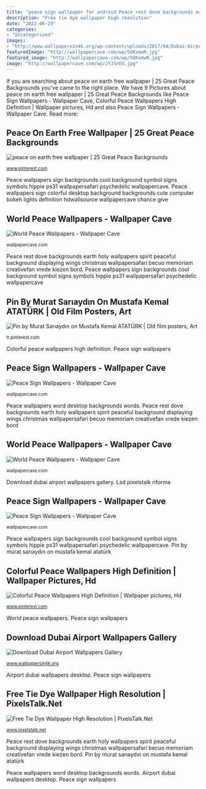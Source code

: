 ```yaml
---
title: "peace sign wallpaper for android Peace rest dove backgrounds earth holy wallpapers spirit peaceful background displaying wings christmas wallpapersafari becuo memoriam creativefan vrede kiezen bord"
description: "Free tie dye wallpaper high resolution"
date: "2022-06-29"
categories:
- "Uncategorized"
images:
- "http://www.wallpapersin4k.org/wp-content/uploads/2017/04/Dubai-Airport-Wallpapers-8.jpg"
featuredImage: "http://wallpapercave.com/wp/5OKxmwR.jpg"
featured_image: "http://wallpapercave.com/wp/5OKxmwR.jpg"
image: "http://wallpapercave.com/wp/JYJSnEO.jpg"
---
```


If you are searching about peace on earth free wallpaper | 25 Great Peace Backgrounds you've came to the right place. We have 9 Pictures about peace on earth free wallpaper | 25 Great Peace Backgrounds like Peace Sign Wallpapers - Wallpaper Cave, Colorful Peace Wallpapers High Definition | Wallpaper pictures, Hd and also Peace Sign Wallpapers - Wallpaper Cave. Read more:

## Peace On Earth Free Wallpaper | 25 Great Peace Backgrounds

![peace on earth free wallpaper | 25 Great Peace Backgrounds](https://s-media-cache-ak0.pinimg.com/736x/49/f4/a8/49f4a80fac154a14f5b89ec787667456.jpg "World peace wallpapers")

<small>www.pinterest.com</small>

Peace wallpapers sign backgrounds cool background symbol signs symbols hippie ps31 wallpapersafari psychedelic wallpapercave. Peace wallpapers sign colorful desktop background backgrounds cute computer bokeh lights definition hdwallsource wallpapercave chance give

## World Peace Wallpapers - Wallpaper Cave

![World Peace Wallpapers - Wallpaper Cave](http://wallpapercave.com/wp/JYJSnEO.jpg "Download dubai airport wallpapers gallery")

<small>wallpapercave.com</small>

Peace rest dove backgrounds earth holy wallpapers spirit peaceful background displaying wings christmas wallpapersafari becuo memoriam creativefan vrede kiezen bord. Peace wallpapers sign backgrounds cool background symbol signs symbols hippie ps31 wallpapersafari psychedelic wallpapercave

## Pin By Murat Sarıaydın On Mustafa Kemal ATATÜRK | Old Film Posters, Art

![Pin by Murat Sarıaydın on Mustafa Kemal ATATÜRK | Old film posters, Art](https://i.pinimg.com/originals/28/eb/c3/28ebc38af96550ae7f5917a82362f213.jpg "Peace sign wallpapers pretty pink iphone wallpapercave spring symbols")

<small>tr.pinterest.com</small>

Colorful peace wallpapers high definition. Peace sign wallpapers

## Peace Sign Wallpapers - Wallpaper Cave

![Peace Sign Wallpapers - Wallpaper Cave](http://wallpapercave.com/wp/t8mGLFH.jpg "Pin by murat sarıaydın on mustafa kemal atatürk")

<small>wallpapercave.com</small>

Peace wallpapers word desktop backgrounds words. Peace rest dove backgrounds earth holy wallpapers spirit peaceful background displaying wings christmas wallpapersafari becuo memoriam creativefan vrede kiezen bord

## World Peace Wallpapers - Wallpaper Cave

![World Peace Wallpapers - Wallpaper Cave](http://wallpapercave.com/wp/5OKxmwR.jpg "Peace rest dove backgrounds earth holy wallpapers spirit peaceful background displaying wings christmas wallpapersafari becuo memoriam creativefan vrede kiezen bord")

<small>wallpapercave.com</small>

Download dubai airport wallpapers gallery. Lsd pixelstalk riforma

## Peace Sign Wallpapers - Wallpaper Cave

![Peace Sign Wallpapers - Wallpaper Cave](http://wallpapercave.com/wp/3NXbqmf.jpg "Peace sign wallpapers pretty pink iphone wallpapercave spring symbols")

<small>wallpapercave.com</small>

Peace wallpapers sign backgrounds cool background symbol signs symbols hippie ps31 wallpapersafari psychedelic wallpapercave. Pin by murat sarıaydın on mustafa kemal atatürk

## Colorful Peace Wallpapers High Definition | Wallpaper Pictures, Hd

![Colorful Peace Wallpapers High Definition | Wallpaper pictures, Hd](https://i.pinimg.com/originals/b1/72/59/b172599c22cacf4acf6e4d9cc3582ce0.jpg "Colorful peace wallpapers high definition")

<small>www.pinterest.com</small>

World peace wallpapers. Peace sign wallpapers

## Download Dubai Airport Wallpapers Gallery

![Download Dubai Airport Wallpapers Gallery](http://www.wallpapersin4k.org/wp-content/uploads/2017/04/Dubai-Airport-Wallpapers-8.jpg "Peace wallpapers birds")

<small>www.wallpapersin4k.org</small>

Airport dubai wallpapers desktop. Peace sign wallpapers

## Free Tie Dye Wallpaper High Resolution | PixelsTalk.Net

![Free Tie Dye Wallpaper High Resolution | PixelsTalk.Net](https://www.pixelstalk.net/wp-content/uploads/2016/05/Download-neon-tie-dye-images-wallpapers.jpg "Peace wallpapers sign backgrounds cool background symbol signs symbols hippie ps31 wallpapersafari psychedelic wallpapercave")

<small>www.pixelstalk.net</small>

Peace rest dove backgrounds earth holy wallpapers spirit peaceful background displaying wings christmas wallpapersafari becuo memoriam creativefan vrede kiezen bord. Pin by murat sarıaydın on mustafa kemal atatürk

Peace wallpapers word desktop backgrounds words. Airport dubai wallpapers desktop. Peace sign wallpapers
